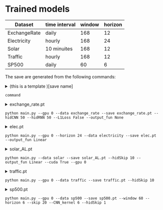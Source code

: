 # Trained models


| Dataset  | time interval| window | horizon |
| ------------- | ------------- | ------------- |------------- |
| ExchangeRate | daily| 168  | 12 |
| Electricity | hourly| 168  | 24 |
| Solar | 10 minuites | 168  | 12 |
| Traffic | hourly | 168  | 12 |
| SP500 | daily | 60  | 6 |

The save are generated from the following commands:

<details> 
<summary> 
(this is a template )[save name]

```command``` 
</summary>
<p>
  
```
console output
```
</details> 

<details> 
<summary> 
exchange_rate.pt
  
```python main.py --gpu 0 --data exchange_rate --save exchange_rate.pt --hidCNN 50 --hidRNN 50 --L1Loss False --output_fun None``` 
</summary>
<p>
  
```
tensor(0.4558)
* number of parameters: 19998
/usr/local/lib/python3.6/dist-packages/torch/nn/_reduction.py:44: UserWarning: size_average and reduce args will be deprecated, please use reduction='sum' instead.
  warnings.warn(warning.format(ret))
begin training
| end of epoch   1 | time:  0.51s | train_loss 0.1227 | valid rse 0.1829 | valid rae 0.1809 | valid corr  0.7909
| end of epoch   2 | time:  0.46s | train_loss 0.0363 | valid rse 0.0785 | valid rae 0.0658 | valid corr  0.9134
| end of epoch   3 | time:  0.44s | train_loss 0.0216 | valid rse 0.0706 | valid rae 0.0606 | valid corr  0.9488
| end of epoch   4 | time:  0.44s | train_loss 0.0185 | valid rse 0.0851 | valid rae 0.0690 | valid corr  0.9490
| end of epoch   5 | time:  0.45s | train_loss 0.0170 | valid rse 0.0810 | valid rae 0.0638 | valid corr  0.9511
test rse 0.0764 | test rae 0.0618 | test corr 0.9457
| end of epoch   6 | time:  0.47s | train_loss 0.0162 | valid rse 0.0676 | valid rae 0.0589 | valid corr  0.9520
| end of epoch   7 | time:  0.46s | train_loss 0.0143 | valid rse 0.0683 | valid rae 0.0544 | valid corr  0.9527
| end of epoch   8 | time:  0.45s | train_loss 0.0134 | valid rse 0.0630 | valid rae 0.0514 | valid corr  0.9533
| end of epoch   9 | time:  0.44s | train_loss 0.0131 | valid rse 0.0632 | valid rae 0.0508 | valid corr  0.9537
| end of epoch  10 | time:  0.46s | train_loss 0.0125 | valid rse 0.0623 | valid rae 0.0498 | valid corr  0.9541
test rse 0.0401 | test rae 0.0332 | test corr 0.9492
| end of epoch  11 | time:  0.44s | train_loss 0.0123 | valid rse 0.0616 | valid rae 0.0488 | valid corr  0.9546
| end of epoch  12 | time:  0.45s | train_loss 0.0123 | valid rse 0.0646 | valid rae 0.0511 | valid corr  0.9551
| end of epoch  13 | time:  0.45s | train_loss 0.0124 | valid rse 0.0648 | valid rae 0.0513 | valid corr  0.9556
| end of epoch  14 | time:  0.44s | train_loss 0.0119 | valid rse 0.0665 | valid rae 0.0525 | valid corr  0.9561
| end of epoch  15 | time:  0.46s | train_loss 0.0121 | valid rse 0.0620 | valid rae 0.0488 | valid corr  0.9565
test rse 0.0424 | test rae 0.0355 | test corr 0.9503
| end of epoch  16 | time:  0.44s | train_loss 0.0117 | valid rse 0.0593 | valid rae 0.0474 | valid corr  0.9565
| end of epoch  17 | time:  0.48s | train_loss 0.0117 | valid rse 0.0642 | valid rae 0.0571 | valid corr  0.9574
| end of epoch  18 | time:  0.45s | train_loss 0.0135 | valid rse 0.0606 | valid rae 0.0480 | valid corr  0.9574
| end of epoch  19 | time:  0.45s | train_loss 0.0124 | valid rse 0.0610 | valid rae 0.0481 | valid corr  0.9573
| end of epoch  20 | time:  0.50s | train_loss 0.0113 | valid rse 0.0593 | valid rae 0.0468 | valid corr  0.9578
test rse 0.0390 | test rae 0.0325 | test corr 0.9511
| end of epoch  21 | time:  0.46s | train_loss 0.0112 | valid rse 0.0595 | valid rae 0.0469 | valid corr  0.9587
| end of epoch  22 | time:  0.44s | train_loss 0.0117 | valid rse 0.0584 | valid rae 0.0470 | valid corr  0.9587
| end of epoch  23 | time:  0.51s | train_loss 0.0115 | valid rse 0.0595 | valid rae 0.0480 | valid corr  0.9591
| end of epoch  24 | time:  0.44s | train_loss 0.0115 | valid rse 0.0588 | valid rae 0.0470 | valid corr  0.9593
| end of epoch  25 | time:  0.44s | train_loss 0.0114 | valid rse 0.0575 | valid rae 0.0460 | valid corr  0.9598
test rse 0.0385 | test rae 0.0322 | test corr 0.9524
| end of epoch  26 | time:  0.45s | train_loss 0.0113 | valid rse 0.0611 | valid rae 0.0540 | valid corr  0.9598
| end of epoch  27 | time:  0.44s | train_loss 0.0115 | valid rse 0.0578 | valid rae 0.0471 | valid corr  0.9595
| end of epoch  28 | time:  0.47s | train_loss 0.0112 | valid rse 0.0607 | valid rae 0.0481 | valid corr  0.9603
| end of epoch  29 | time:  0.48s | train_loss 0.0112 | valid rse 0.0578 | valid rae 0.0456 | valid corr  0.9608
| end of epoch  30 | time:  0.46s | train_loss 0.0108 | valid rse 0.0566 | valid rae 0.0468 | valid corr  0.9601
test rse 0.0387 | test rae 0.0332 | test corr 0.9509
| end of epoch  31 | time:  0.45s | train_loss 0.0108 | valid rse 0.0571 | valid rae 0.0471 | valid corr  0.9604
| end of epoch  32 | time:  0.45s | train_loss 0.0108 | valid rse 0.0573 | valid rae 0.0452 | valid corr  0.9610
| end of epoch  33 | time:  0.44s | train_loss 0.0107 | valid rse 0.0587 | valid rae 0.0462 | valid corr  0.9613
| end of epoch  34 | time:  0.44s | train_loss 0.0112 | valid rse 0.0567 | valid rae 0.0455 | valid corr  0.9610
| end of epoch  35 | time:  0.44s | train_loss 0.0108 | valid rse 0.0581 | valid rae 0.0458 | valid corr  0.9612
test rse 0.0392 | test rae 0.0327 | test corr 0.9530
| end of epoch  36 | time:  0.44s | train_loss 0.0109 | valid rse 0.0577 | valid rae 0.0457 | valid corr  0.9614
| end of epoch  37 | time:  0.44s | train_loss 0.0108 | valid rse 0.0580 | valid rae 0.0467 | valid corr  0.9609
| end of epoch  38 | time:  0.44s | train_loss 0.0107 | valid rse 0.0568 | valid rae 0.0454 | valid corr  0.9620
| end of epoch  39 | time:  0.45s | train_loss 0.0106 | valid rse 0.0558 | valid rae 0.0455 | valid corr  0.9625
| end of epoch  40 | time:  0.44s | train_loss 0.0109 | valid rse 0.0545 | valid rae 0.0446 | valid corr  0.9626
test rse 0.0382 | test rae 0.0317 | test corr 0.9532
| end of epoch  41 | time:  0.47s | train_loss 0.0107 | valid rse 0.0584 | valid rae 0.0462 | valid corr  0.9626
| end of epoch  42 | time:  0.47s | train_loss 0.0109 | valid rse 0.0558 | valid rae 0.0440 | valid corr  0.9625
| end of epoch  43 | time:  0.44s | train_loss 0.0106 | valid rse 0.0591 | valid rae 0.0467 | valid corr  0.9626
| end of epoch  44 | time:  0.44s | train_loss 0.0106 | valid rse 0.0547 | valid rae 0.0453 | valid corr  0.9627
| end of epoch  45 | time:  0.45s | train_loss 0.0106 | valid rse 0.0561 | valid rae 0.0476 | valid corr  0.9630
test rse 0.0408 | test rae 0.0345 | test corr 0.9531
| end of epoch  46 | time:  0.49s | train_loss 0.0108 | valid rse 0.0636 | valid rae 0.0511 | valid corr  0.9629
| end of epoch  47 | time:  0.44s | train_loss 0.0113 | valid rse 0.0553 | valid rae 0.0443 | valid corr  0.9629
| end of epoch  48 | time:  0.45s | train_loss 0.0105 | valid rse 0.0582 | valid rae 0.0457 | valid corr  0.9631
| end of epoch  49 | time:  0.44s | train_loss 0.0105 | valid rse 0.0551 | valid rae 0.0438 | valid corr  0.9632
| end of epoch  50 | time:  0.45s | train_loss 0.0103 | valid rse 0.0544 | valid rae 0.0439 | valid corr  0.9634
test rse 0.0364 | test rae 0.0300 | test corr 0.9535
| end of epoch  51 | time:  0.44s | train_loss 0.0112 | valid rse 0.0548 | valid rae 0.0438 | valid corr  0.9634
| end of epoch  52 | time:  0.51s | train_loss 0.0107 | valid rse 0.0539 | valid rae 0.0435 | valid corr  0.9635
| end of epoch  53 | time:  0.45s | train_loss 0.0104 | valid rse 0.0559 | valid rae 0.0442 | valid corr  0.9636
| end of epoch  54 | time:  0.48s | train_loss 0.0103 | valid rse 0.0535 | valid rae 0.0436 | valid corr  0.9634
| end of epoch  55 | time:  0.46s | train_loss 0.0105 | valid rse 0.0544 | valid rae 0.0447 | valid corr  0.9635
test rse 0.0368 | test rae 0.0307 | test corr 0.9534
| end of epoch  56 | time:  0.48s | train_loss 0.0104 | valid rse 0.0555 | valid rae 0.0480 | valid corr  0.9635
| end of epoch  57 | time:  0.46s | train_loss 0.0104 | valid rse 0.0563 | valid rae 0.0445 | valid corr  0.9638
| end of epoch  58 | time:  0.47s | train_loss 0.0104 | valid rse 0.0556 | valid rae 0.0445 | valid corr  0.9636
| end of epoch  59 | time:  0.54s | train_loss 0.0105 | valid rse 0.0569 | valid rae 0.0448 | valid corr  0.9638
| end of epoch  60 | time:  0.51s | train_loss 0.0106 | valid rse 0.0536 | valid rae 0.0447 | valid corr  0.9638
test rse 0.0373 | test rae 0.0313 | test corr 0.9534
| end of epoch  61 | time:  0.44s | train_loss 0.0107 | valid rse 0.0564 | valid rae 0.0499 | valid corr  0.9640
| end of epoch  62 | time:  0.45s | train_loss 0.0108 | valid rse 0.0539 | valid rae 0.0438 | valid corr  0.9639
| end of epoch  63 | time:  0.44s | train_loss 0.0104 | valid rse 0.0560 | valid rae 0.0444 | valid corr  0.9639
| end of epoch  64 | time:  0.44s | train_loss 0.0103 | valid rse 0.0538 | valid rae 0.0454 | valid corr  0.9641
| end of epoch  65 | time:  0.45s | train_loss 0.0102 | valid rse 0.0565 | valid rae 0.0460 | valid corr  0.9635
test rse 0.0386 | test rae 0.0318 | test corr 0.9536
| end of epoch  66 | time:  0.49s | train_loss 0.0108 | valid rse 0.0533 | valid rae 0.0430 | valid corr  0.9642
| end of epoch  67 | time:  0.53s | train_loss 0.0102 | valid rse 0.0534 | valid rae 0.0428 | valid corr  0.9641
| end of epoch  68 | time:  0.54s | train_loss 0.0102 | valid rse 0.0534 | valid rae 0.0454 | valid corr  0.9643
| end of epoch  69 | time:  0.49s | train_loss 0.0102 | valid rse 0.0538 | valid rae 0.0435 | valid corr  0.9644
| end of epoch  70 | time:  0.44s | train_loss 0.0104 | valid rse 0.0561 | valid rae 0.0497 | valid corr  0.9639
test rse 0.0394 | test rae 0.0347 | test corr 0.9534
| end of epoch  71 | time:  0.44s | train_loss 0.0103 | valid rse 0.0546 | valid rae 0.0432 | valid corr  0.9645
| end of epoch  72 | time:  0.47s | train_loss 0.0104 | valid rse 0.0550 | valid rae 0.0478 | valid corr  0.9638
| end of epoch  73 | time:  0.46s | train_loss 0.0117 | valid rse 0.0527 | valid rae 0.0430 | valid corr  0.9638
| end of epoch  74 | time:  0.49s | train_loss 0.0104 | valid rse 0.0548 | valid rae 0.0438 | valid corr  0.9644
| end of epoch  75 | time:  0.56s | train_loss 0.0102 | valid rse 0.0611 | valid rae 0.0493 | valid corr  0.9646
test rse 0.0453 | test rae 0.0393 | test corr 0.9537
| end of epoch  76 | time:  0.54s | train_loss 0.0104 | valid rse 0.0549 | valid rae 0.0438 | valid corr  0.9644
| end of epoch  77 | time:  0.50s | train_loss 0.0102 | valid rse 0.0559 | valid rae 0.0444 | valid corr  0.9642
| end of epoch  78 | time:  0.46s | train_loss 0.0103 | valid rse 0.0580 | valid rae 0.0467 | valid corr  0.9647
| end of epoch  79 | time:  0.45s | train_loss 0.0104 | valid rse 0.0531 | valid rae 0.0426 | valid corr  0.9638
| end of epoch  80 | time:  0.46s | train_loss 0.0103 | valid rse 0.0529 | valid rae 0.0444 | valid corr  0.9645
test rse 0.0362 | test rae 0.0302 | test corr 0.9535
| end of epoch  81 | time:  0.45s | train_loss 0.0103 | valid rse 0.0564 | valid rae 0.0448 | valid corr  0.9645
| end of epoch  82 | time:  0.45s | train_loss 0.0103 | valid rse 0.0531 | valid rae 0.0433 | valid corr  0.9646
| end of epoch  83 | time:  0.46s | train_loss 0.0100 | valid rse 0.0527 | valid rae 0.0436 | valid corr  0.9646
| end of epoch  84 | time:  0.45s | train_loss 0.0100 | valid rse 0.0538 | valid rae 0.0429 | valid corr  0.9643
| end of epoch  85 | time:  0.46s | train_loss 0.0104 | valid rse 0.0536 | valid rae 0.0427 | valid corr  0.9646
test rse 0.0376 | test rae 0.0308 | test corr 0.9534
| end of epoch  86 | time:  0.46s | train_loss 0.0101 | valid rse 0.0526 | valid rae 0.0425 | valid corr  0.9647
| end of epoch  87 | time:  0.45s | train_loss 0.0104 | valid rse 0.0525 | valid rae 0.0425 | valid corr  0.9640
| end of epoch  88 | time:  0.46s | train_loss 0.0102 | valid rse 0.0544 | valid rae 0.0433 | valid corr  0.9647
| end of epoch  89 | time:  0.45s | train_loss 0.0099 | valid rse 0.0526 | valid rae 0.0429 | valid corr  0.9648
| end of epoch  90 | time:  0.45s | train_loss 0.0103 | valid rse 0.0527 | valid rae 0.0444 | valid corr  0.9650
test rse 0.0365 | test rae 0.0306 | test corr 0.9529
| end of epoch  91 | time:  0.46s | train_loss 0.0100 | valid rse 0.0543 | valid rae 0.0433 | valid corr  0.9648
| end of epoch  92 | time:  0.45s | train_loss 0.0104 | valid rse 0.0520 | valid rae 0.0423 | valid corr  0.9649
| end of epoch  93 | time:  0.48s | train_loss 0.0101 | valid rse 0.0538 | valid rae 0.0430 | valid corr  0.9649
| end of epoch  94 | time:  0.56s | train_loss 0.0102 | valid rse 0.0537 | valid rae 0.0433 | valid corr  0.9646
| end of epoch  95 | time:  0.55s | train_loss 0.0103 | valid rse 0.0527 | valid rae 0.0429 | valid corr  0.9648
test rse 0.0361 | test rae 0.0298 | test corr 0.9536
| end of epoch  96 | time:  0.45s | train_loss 0.0102 | valid rse 0.0546 | valid rae 0.0476 | valid corr  0.9648
| end of epoch  97 | time:  0.44s | train_loss 0.0113 | valid rse 0.0535 | valid rae 0.0456 | valid corr  0.9648
| end of epoch  98 | time:  0.45s | train_loss 0.0100 | valid rse 0.0547 | valid rae 0.0439 | valid corr  0.9650
| end of epoch  99 | time:  0.44s | train_loss 0.0100 | valid rse 0.0538 | valid rae 0.0467 | valid corr  0.9648
| end of epoch 100 | time:  0.45s | train_loss 0.0099 | valid rse 0.0531 | valid rae 0.0430 | valid corr  0.9649
test rse 0.0366 | test rae 0.0300 | test corr 0.9536
test rse 0.0357 | test rae 0.0296 | test corr 0.9538
```
</p>
</details>

<details> 
<summary> 
elec.pt

```python main.py --gpu 0 --horizon 24 --data electricity --save elec.pt --output_fun Linear``` 
</summary>
<p>
  
```
tcmalloc: large alloc 3363168256 bytes == 0x12dce000 @  0x7fdb7e07cb6b 0x7fdb7e09c379 0x7fdb3278992e 0x7fdb3278b946 0x7fdb6a67c9e5 0x7fdb6a901af3 0x7fdb6a8f2f97 0x7fdb6a8f2c7d 0x7fdb6a8f2f97 0x7fdb6a9fda1a 0x7fdb6a6750c5 0x7fdb6aa942f3 0x7fdb6a8f3319 0x7fdb6a8ee5ff 0x7fdb6a8f3319 0x7fdb6a9e8fb5 0x7fdb7a06074b 0x50a4a5 0x50beb4 0x5095c8 0x50a2fd 0x50beb4 0x5095c8 0x50a2fd 0x50beb4 0x507be4 0x508f37 0x594a01 0x549e8f 0x5515c1 0x5a9dac
tensor(16619.3613)
* number of parameters: 325871
/usr/local/lib/python3.6/dist-packages/torch/nn/_reduction.py:44: UserWarning: size_average and reduce args will be deprecated, please use reduction='sum' instead.
  warnings.warn(warning.format(ret))
begin training
main.py:45: RuntimeWarning: invalid value encountered in true_divide
  correlation = ((predict - mean_p) * (Ytest - mean_g)).mean(axis = 0)/(sigma_p * sigma_g);
| end of epoch   1 | time:  4.37s | train_loss 1101.4482 | valid rse 0.1222 | valid rae 0.1018 | valid corr  0.6720
| end of epoch   2 | time:  4.21s | train_loss 418.2790 | valid rse 0.1189 | valid rae 0.0849 | valid corr  0.8111
| end of epoch   3 | time:  4.28s | train_loss 314.5622 | valid rse 0.0902 | valid rae 0.0663 | valid corr  0.8371
| end of epoch   4 | time:  4.23s | train_loss 264.5292 | valid rse 0.0872 | valid rae 0.0624 | valid corr  0.8492
| end of epoch   5 | time:  4.18s | train_loss 240.0109 | valid rse 0.0781 | valid rae 0.0575 | valid corr  0.8597
test rse 0.1207 | test rae 0.0689 | test corr 0.8697
| end of epoch   6 | time:  4.23s | train_loss 229.4223 | valid rse 0.0734 | valid rae 0.0550 | valid corr  0.8648
| end of epoch   7 | time:  4.26s | train_loss 217.8766 | valid rse 0.0801 | valid rae 0.0557 | valid corr  0.8704
| end of epoch   8 | time:  4.22s | train_loss 211.8440 | valid rse 0.0721 | valid rae 0.0520 | valid corr  0.8758
| end of epoch   9 | time:  4.23s | train_loss 204.4028 | valid rse 0.0714 | valid rae 0.0531 | valid corr  0.8740
| end of epoch  10 | time:  4.28s | train_loss 200.3260 | valid rse 0.0712 | valid rae 0.0510 | valid corr  0.8866
test rse 0.1054 | test rae 0.0610 | test corr 0.8940
| end of epoch  11 | time:  4.19s | train_loss 201.4333 | valid rse 0.0709 | valid rae 0.0507 | valid corr  0.8796
| end of epoch  12 | time:  4.26s | train_loss 198.6667 | valid rse 0.0682 | valid rae 0.0507 | valid corr  0.8714
| end of epoch  13 | time:  4.27s | train_loss 194.5647 | valid rse 0.0685 | valid rae 0.0485 | valid corr  0.8870
| end of epoch  14 | time:  4.26s | train_loss 191.4807 | valid rse 0.0713 | valid rae 0.0502 | valid corr  0.8913
| end of epoch  15 | time:  4.31s | train_loss 189.5628 | valid rse 0.0680 | valid rae 0.0477 | valid corr  0.8899
test rse 0.1017 | test rae 0.0574 | test corr 0.8989
| end of epoch  16 | time:  4.29s | train_loss 187.0239 | valid rse 0.0664 | valid rae 0.0473 | valid corr  0.8899
| end of epoch  17 | time:  4.26s | train_loss 187.4547 | valid rse 0.0666 | valid rae 0.0471 | valid corr  0.8926
| end of epoch  18 | time:  4.25s | train_loss 184.4588 | valid rse 0.0655 | valid rae 0.0465 | valid corr  0.8923
| end of epoch  19 | time:  4.21s | train_loss 185.2956 | valid rse 0.0651 | valid rae 0.0463 | valid corr  0.8916
| end of epoch  20 | time:  4.23s | train_loss 182.9515 | valid rse 0.0668 | valid rae 0.0478 | valid corr  0.8939
test rse 0.1009 | test rae 0.0577 | test corr 0.9023
| end of epoch  21 | time:  4.16s | train_loss 182.1376 | valid rse 0.0650 | valid rae 0.0460 | valid corr  0.8934
| end of epoch  22 | time:  4.21s | train_loss 181.0200 | valid rse 0.0674 | valid rae 0.0464 | valid corr  0.8956
| end of epoch  23 | time:  4.18s | train_loss 181.4476 | valid rse 0.0647 | valid rae 0.0467 | valid corr  0.8946
| end of epoch  24 | time:  4.19s | train_loss 180.3809 | valid rse 0.0667 | valid rae 0.0461 | valid corr  0.8950
| end of epoch  25 | time:  4.21s | train_loss 182.1215 | valid rse 0.0671 | valid rae 0.0462 | valid corr  0.8938
test rse 0.1049 | test rae 0.0571 | test corr 0.9024
| end of epoch  26 | time:  4.15s | train_loss 182.2695 | valid rse 0.0659 | valid rae 0.0467 | valid corr  0.8914
| end of epoch  27 | time:  4.17s | train_loss 182.7902 | valid rse 0.0648 | valid rae 0.0450 | valid corr  0.8931
| end of epoch  28 | time:  4.25s | train_loss 180.8101 | valid rse 0.0647 | valid rae 0.0448 | valid corr  0.8945
| end of epoch  29 | time:  4.19s | train_loss 181.5435 | valid rse 0.0650 | valid rae 0.0452 | valid corr  0.8941
| end of epoch  30 | time:  4.13s | train_loss 179.6669 | valid rse 0.0648 | valid rae 0.0451 | valid corr  0.8927
test rse 0.1014 | test rae 0.0560 | test corr 0.8999
| end of epoch  31 | time:  4.23s | train_loss 179.8732 | valid rse 0.0658 | valid rae 0.0453 | valid corr  0.8950
| end of epoch  32 | time:  4.21s | train_loss 179.6422 | valid rse 0.0648 | valid rae 0.0448 | valid corr  0.8946
| end of epoch  33 | time:  4.13s | train_loss 178.6589 | valid rse 0.0648 | valid rae 0.0445 | valid corr  0.8952
| end of epoch  34 | time:  4.28s | train_loss 178.2668 | valid rse 0.0667 | valid rae 0.0457 | valid corr  0.8942
| end of epoch  35 | time:  4.13s | train_loss 180.1492 | valid rse 0.0648 | valid rae 0.0450 | valid corr  0.8948
test rse 0.0992 | test rae 0.0553 | test corr 0.9024
| end of epoch  36 | time:  4.22s | train_loss 179.7984 | valid rse 0.0643 | valid rae 0.0444 | valid corr  0.8940
| end of epoch  37 | time:  4.23s | train_loss 177.8986 | valid rse 0.0660 | valid rae 0.0459 | valid corr  0.8943
| end of epoch  38 | time:  4.22s | train_loss 177.7318 | valid rse 0.0652 | valid rae 0.0450 | valid corr  0.8947
| end of epoch  39 | time:  4.15s | train_loss 178.9835 | valid rse 0.0644 | valid rae 0.0453 | valid corr  0.8947
| end of epoch  40 | time:  4.12s | train_loss 178.5640 | valid rse 0.0650 | valid rae 0.0462 | valid corr  0.8914
test rse 0.0992 | test rae 0.0577 | test corr 0.8974
| end of epoch  41 | time:  4.26s | train_loss 177.4263 | valid rse 0.0658 | valid rae 0.0470 | valid corr  0.8914
| end of epoch  42 | time:  4.22s | train_loss 177.3309 | valid rse 0.0649 | valid rae 0.0462 | valid corr  0.8969
| end of epoch  43 | time:  4.16s | train_loss 177.5521 | valid rse 0.0650 | valid rae 0.0457 | valid corr  0.8956
| end of epoch  44 | time:  4.14s | train_loss 177.1846 | valid rse 0.0643 | valid rae 0.0444 | valid corr  0.8959
| end of epoch  45 | time:  4.23s | train_loss 177.4881 | valid rse 0.0644 | valid rae 0.0448 | valid corr  0.8961
test rse 0.1025 | test rae 0.0554 | test corr 0.9036
| end of epoch  46 | time:  4.18s | train_loss 177.1668 | valid rse 0.0651 | valid rae 0.0449 | valid corr  0.8959
| end of epoch  47 | time:  4.11s | train_loss 176.3696 | valid rse 0.0663 | valid rae 0.0457 | valid corr  0.8954
| end of epoch  48 | time:  4.22s | train_loss 176.7119 | valid rse 0.0672 | valid rae 0.0464 | valid corr  0.8954
| end of epoch  49 | time:  4.20s | train_loss 178.3391 | valid rse 0.0671 | valid rae 0.0489 | valid corr  0.8939
| end of epoch  50 | time:  4.22s | train_loss 176.9720 | valid rse 0.0654 | valid rae 0.0458 | valid corr  0.8960
test rse 0.0992 | test rae 0.0556 | test corr 0.9042
| end of epoch  51 | time:  4.20s | train_loss 176.4478 | valid rse 0.0649 | valid rae 0.0448 | valid corr  0.8965
| end of epoch  52 | time:  4.24s | train_loss 177.0063 | valid rse 0.0642 | valid rae 0.0452 | valid corr  0.8950
| end of epoch  53 | time:  4.21s | train_loss 176.9040 | valid rse 0.0634 | valid rae 0.0444 | valid corr  0.8966
| end of epoch  54 | time:  4.12s | train_loss 174.5991 | valid rse 0.0657 | valid rae 0.0452 | valid corr  0.8983
| end of epoch  55 | time:  4.22s | train_loss 175.7961 | valid rse 0.0647 | valid rae 0.0450 | valid corr  0.8966
test rse 0.0990 | test rae 0.0552 | test corr 0.9043
| end of epoch  56 | time:  4.18s | train_loss 174.9223 | valid rse 0.0631 | valid rae 0.0438 | valid corr  0.8973
| end of epoch  57 | time:  4.21s | train_loss 175.7264 | valid rse 0.0637 | valid rae 0.0445 | valid corr  0.8977
| end of epoch  58 | time:  4.15s | train_loss 175.2912 | valid rse 0.0643 | valid rae 0.0444 | valid corr  0.8981
| end of epoch  59 | time:  4.19s | train_loss 175.0858 | valid rse 0.0651 | valid rae 0.0446 | valid corr  0.8970
| end of epoch  60 | time:  4.11s | train_loss 174.4565 | valid rse 0.0653 | valid rae 0.0450 | valid corr  0.8958
test rse 0.1079 | test rae 0.0567 | test corr 0.9017
| end of epoch  61 | time:  4.24s | train_loss 177.5405 | valid rse 0.0655 | valid rae 0.0453 | valid corr  0.8952
| end of epoch  62 | time:  4.13s | train_loss 175.5859 | valid rse 0.0648 | valid rae 0.0451 | valid corr  0.8955
| end of epoch  63 | time:  4.18s | train_loss 176.1795 | valid rse 0.0646 | valid rae 0.0451 | valid corr  0.8966
| end of epoch  64 | time:  4.25s | train_loss 176.3229 | valid rse 0.0651 | valid rae 0.0454 | valid corr  0.8962
| end of epoch  65 | time:  4.24s | train_loss 180.1917 | valid rse 0.0655 | valid rae 0.0447 | valid corr  0.8963
test rse 0.1018 | test rae 0.0552 | test corr 0.9041
| end of epoch  66 | time:  4.17s | train_loss 179.3205 | valid rse 0.0656 | valid rae 0.0451 | valid corr  0.8942
| end of epoch  67 | time:  4.15s | train_loss 178.2019 | valid rse 0.0660 | valid rae 0.0450 | valid corr  0.8929
| end of epoch  68 | time:  4.24s | train_loss 180.0595 | valid rse 0.0664 | valid rae 0.0454 | valid corr  0.8938
| end of epoch  69 | time:  4.18s | train_loss 178.0562 | valid rse 0.0656 | valid rae 0.0450 | valid corr  0.8950
| end of epoch  70 | time:  4.16s | train_loss 178.1484 | valid rse 0.0666 | valid rae 0.0460 | valid corr  0.8934
test rse 0.1008 | test rae 0.0572 | test corr 0.8974
| end of epoch  71 | time:  4.25s | train_loss 181.2769 | valid rse 0.0643 | valid rae 0.0442 | valid corr  0.8962
| end of epoch  72 | time:  4.20s | train_loss 177.4542 | valid rse 0.0653 | valid rae 0.0448 | valid corr  0.8945
| end of epoch  73 | time:  4.21s | train_loss 176.9958 | valid rse 0.0649 | valid rae 0.0446 | valid corr  0.8938
| end of epoch  74 | time:  4.20s | train_loss 177.2610 | valid rse 0.0656 | valid rae 0.0453 | valid corr  0.8958
| end of epoch  75 | time:  4.18s | train_loss 177.3724 | valid rse 0.0661 | valid rae 0.0450 | valid corr  0.8907
test rse 0.1030 | test rae 0.0553 | test corr 0.9011
| end of epoch  76 | time:  4.22s | train_loss 177.3994 | valid rse 0.0650 | valid rae 0.0443 | valid corr  0.8972
| end of epoch  77 | time:  4.18s | train_loss 180.0074 | valid rse 0.0649 | valid rae 0.0446 | valid corr  0.8980
| end of epoch  78 | time:  4.17s | train_loss 177.0120 | valid rse 0.0648 | valid rae 0.0443 | valid corr  0.8978
| end of epoch  79 | time:  4.18s | train_loss 176.1667 | valid rse 0.0645 | valid rae 0.0441 | valid corr  0.8986
| end of epoch  80 | time:  4.21s | train_loss 175.1882 | valid rse 0.0651 | valid rae 0.0445 | valid corr  0.8961
test rse 0.1005 | test rae 0.0556 | test corr 0.8997
| end of epoch  81 | time:  4.23s | train_loss 175.7518 | valid rse 0.0639 | valid rae 0.0437 | valid corr  0.8986
| end of epoch  82 | time:  4.16s | train_loss 176.2375 | valid rse 0.0652 | valid rae 0.0445 | valid corr  0.8944
| end of epoch  83 | time:  4.20s | train_loss 177.4929 | valid rse 0.0657 | valid rae 0.0457 | valid corr  0.8968
| end of epoch  84 | time:  4.15s | train_loss 176.8157 | valid rse 0.0651 | valid rae 0.0446 | valid corr  0.8963
| end of epoch  85 | time:  4.16s | train_loss 176.1301 | valid rse 0.0673 | valid rae 0.0477 | valid corr  0.8897
test rse 0.1029 | test rae 0.0601 | test corr 0.8914
| end of epoch  86 | time:  4.22s | train_loss 178.1202 | valid rse 0.0643 | valid rae 0.0439 | valid corr  0.8968
| end of epoch  87 | time:  4.17s | train_loss 175.3880 | valid rse 0.0646 | valid rae 0.0440 | valid corr  0.8987
| end of epoch  88 | time:  4.20s | train_loss 177.0220 | valid rse 0.0647 | valid rae 0.0440 | valid corr  0.8985
| end of epoch  89 | time:  4.23s | train_loss 175.9814 | valid rse 0.0643 | valid rae 0.0439 | valid corr  0.8996
| end of epoch  90 | time:  4.18s | train_loss 174.3806 | valid rse 0.0644 | valid rae 0.0439 | valid corr  0.8998
test rse 0.1030 | test rae 0.0552 | test corr 0.9046
| end of epoch  91 | time:  4.20s | train_loss 174.2926 | valid rse 0.0650 | valid rae 0.0442 | valid corr  0.9005
| end of epoch  92 | time:  4.17s | train_loss 173.9383 | valid rse 0.0649 | valid rae 0.0445 | valid corr  0.8977
| end of epoch  93 | time:  4.10s | train_loss 175.3273 | valid rse 0.0640 | valid rae 0.0437 | valid corr  0.8993
| end of epoch  94 | time:  4.26s | train_loss 174.5309 | valid rse 0.0645 | valid rae 0.0441 | valid corr  0.8983
| end of epoch  95 | time:  4.13s | train_loss 173.6329 | valid rse 0.0643 | valid rae 0.0439 | valid corr  0.8993
test rse 0.1005 | test rae 0.0550 | test corr 0.9032
| end of epoch  96 | time:  4.24s | train_loss 174.0393 | valid rse 0.0637 | valid rae 0.0440 | valid corr  0.8996
| end of epoch  97 | time:  4.16s | train_loss 173.7447 | valid rse 0.0641 | valid rae 0.0444 | valid corr  0.8998
| end of epoch  98 | time:  4.21s | train_loss 176.5816 | valid rse 0.0644 | valid rae 0.0440 | valid corr  0.9004
| end of epoch  99 | time:  4.20s | train_loss 173.5798 | valid rse 0.0650 | valid rae 0.0445 | valid corr  0.9002
| end of epoch 100 | time:  4.19s | train_loss 172.4303 | valid rse 0.0641 | valid rae 0.0436 | valid corr  0.9012
test rse 0.1011 | test rae 0.0550 | test corr 0.9031
test rse 0.0995 | test rae 0.0542 | test corr 0.9049
```
</p>
</details>

<details> 
<summary> 
solar_AL.pt

```python main.py --data solar --save solar_AL.pt --hidSkip 10 --output_fun Linear --cuda True --gpu 0``` 
</summary>
<p>
  
```
tensor(8.9212)
* number of parameters: 193002
/usr/local/lib/python3.6/dist-packages/torch/nn/_reduction.py:44: UserWarning: size_average and reduce args will be deprecated, please use reduction='sum' instead.
  warnings.warn(warning.format(ret))
begin training
| end of epoch   1 | time: 35.60s | train_loss 2.9826 | valid rse 0.4546 | valid rae 0.3138 | valid corr  0.9191
| end of epoch   2 | time: 36.81s | train_loss 2.1557 | valid rse 0.4609 | valid rae 0.3017 | valid corr  0.9242
| end of epoch   3 | time: 36.54s | train_loss 2.0129 | valid rse 0.4305 | valid rae 0.2794 | valid corr  0.9280
| end of epoch   4 | time: 36.59s | train_loss 1.8842 | valid rse 0.4284 | valid rae 0.2734 | valid corr  0.9290
| end of epoch   5 | time: 36.64s | train_loss 1.8269 | valid rse 0.4338 | valid rae 0.2768 | valid corr  0.9287
test rse 0.4324 | test rae 0.2423 | test corr 0.9104
| end of epoch   6 | time: 36.60s | train_loss 1.7772 | valid rse 0.4360 | valid rae 0.2845 | valid corr  0.9268
| end of epoch   7 | time: 36.60s | train_loss 1.7571 | valid rse 0.4236 | valid rae 0.2603 | valid corr  0.9310
| end of epoch   8 | time: 36.56s | train_loss 1.7277 | valid rse 0.4218 | valid rae 0.2602 | valid corr  0.9316
| end of epoch   9 | time: 36.58s | train_loss 1.7042 | valid rse 0.4351 | valid rae 0.2645 | valid corr  0.9303
| end of epoch  10 | time: 36.57s | train_loss 1.6970 | valid rse 0.4471 | valid rae 0.2774 | valid corr  0.9306
test rse 0.4484 | test rae 0.2544 | test corr 0.9069
| end of epoch  11 | time: 36.68s | train_loss 1.6783 | valid rse 0.4229 | valid rae 0.2607 | valid corr  0.9312
| end of epoch  12 | time: 36.65s | train_loss 1.6587 | valid rse 0.4237 | valid rae 0.2583 | valid corr  0.9314
| end of epoch  13 | time: 36.58s | train_loss 1.6414 | valid rse 0.4257 | valid rae 0.2585 | valid corr  0.9307
| end of epoch  14 | time: 36.60s | train_loss 1.6273 | valid rse 0.4246 | valid rae 0.2643 | valid corr  0.9305
| end of epoch  15 | time: 36.56s | train_loss 1.6195 | valid rse 0.4276 | valid rae 0.2599 | valid corr  0.9307
test rse 0.4370 | test rae 0.2389 | test corr 0.9058
| end of epoch  16 | time: 36.55s | train_loss 1.6199 | valid rse 0.4247 | valid rae 0.2603 | valid corr  0.9309
| end of epoch  17 | time: 36.58s | train_loss 1.6067 | valid rse 0.4272 | valid rae 0.2585 | valid corr  0.9308
| end of epoch  18 | time: 36.53s | train_loss 1.5991 | valid rse 0.4282 | valid rae 0.2600 | valid corr  0.9301
| end of epoch  19 | time: 36.62s | train_loss 1.5965 | valid rse 0.4250 | valid rae 0.2596 | valid corr  0.9301
| end of epoch  20 | time: 36.58s | train_loss 1.5913 | valid rse 0.4431 | valid rae 0.2682 | valid corr  0.9293
test rse 0.4447 | test rae 0.2457 | test corr 0.9026
| end of epoch  21 | time: 36.56s | train_loss 1.5914 | valid rse 0.4248 | valid rae 0.2583 | valid corr  0.9302
| end of epoch  22 | time: 36.56s | train_loss 1.5868 | valid rse 0.4229 | valid rae 0.2619 | valid corr  0.9298
| end of epoch  23 | time: 36.54s | train_loss 1.5776 | valid rse 0.4263 | valid rae 0.2635 | valid corr  0.9288
| end of epoch  24 | time: 36.63s | train_loss 1.5648 | valid rse 0.4276 | valid rae 0.2683 | valid corr  0.9287
| end of epoch  25 | time: 36.53s | train_loss 1.5616 | valid rse 0.4307 | valid rae 0.2593 | valid corr  0.9293
test rse 0.4414 | test rae 0.2460 | test corr 0.9025
| end of epoch  26 | time: 36.62s | train_loss 1.5551 | valid rse 0.4279 | valid rae 0.2685 | valid corr  0.9289
| end of epoch  27 | time: 36.58s | train_loss 1.5504 | valid rse 0.4300 | valid rae 0.2671 | valid corr  0.9279
| end of epoch  28 | time: 36.59s | train_loss 1.5498 | valid rse 0.4290 | valid rae 0.2624 | valid corr  0.9288
| end of epoch  29 | time: 36.57s | train_loss 1.5477 | valid rse 0.4300 | valid rae 0.2681 | valid corr  0.9283
| end of epoch  30 | time: 36.56s | train_loss 1.5449 | valid rse 0.4322 | valid rae 0.2640 | valid corr  0.9274
test rse 0.4455 | test rae 0.2527 | test corr 0.9008
| end of epoch  31 | time: 36.64s | train_loss 1.5350 | valid rse 0.4329 | valid rae 0.2615 | valid corr  0.9273
| end of epoch  32 | time: 36.53s | train_loss 1.5464 | valid rse 0.4483 | valid rae 0.2751 | valid corr  0.9254
| end of epoch  33 | time: 36.55s | train_loss 1.5379 | valid rse 0.4437 | valid rae 0.2696 | valid corr  0.9257
| end of epoch  34 | time: 36.59s | train_loss 1.5274 | valid rse 0.4327 | valid rae 0.2671 | valid corr  0.9266
| end of epoch  35 | time: 36.59s | train_loss 1.5189 | valid rse 0.4463 | valid rae 0.2748 | valid corr  0.9254
test rse 0.4579 | test rae 0.2595 | test corr 0.8966
| end of epoch  36 | time: 36.65s | train_loss 1.5215 | valid rse 0.4369 | valid rae 0.2676 | valid corr  0.9257
| end of epoch  37 | time: 36.55s | train_loss 1.5346 | valid rse 0.4390 | valid rae 0.2653 | valid corr  0.9261
| end of epoch  38 | time: 36.61s | train_loss 1.5201 | valid rse 0.4321 | valid rae 0.2654 | valid corr  0.9266
| end of epoch  39 | time: 36.60s | train_loss 1.5239 | valid rse 0.4372 | valid rae 0.2649 | valid corr  0.9269
| end of epoch  40 | time: 36.57s | train_loss 1.5050 | valid rse 0.4406 | valid rae 0.2688 | valid corr  0.9266
test rse 0.4530 | test rae 0.2546 | test corr 0.8974
| end of epoch  41 | time: 36.60s | train_loss 1.5071 | valid rse 0.4375 | valid rae 0.2663 | valid corr  0.9267
| end of epoch  42 | time: 36.60s | train_loss 1.5000 | valid rse 0.4436 | valid rae 0.2680 | valid corr  0.9269
| end of epoch  43 | time: 36.58s | train_loss 1.4963 | valid rse 0.4395 | valid rae 0.2645 | valid corr  0.9262
| end of epoch  44 | time: 36.66s | train_loss 1.4932 | valid rse 0.4462 | valid rae 0.2732 | valid corr  0.9239
| end of epoch  45 | time: 36.54s | train_loss 1.4964 | valid rse 0.4359 | valid rae 0.2690 | valid corr  0.9249
test rse 0.4607 | test rae 0.2690 | test corr 0.8927
| end of epoch  46 | time: 36.58s | train_loss 1.4941 | valid rse 0.4435 | valid rae 0.2674 | valid corr  0.9262
| end of epoch  47 | time: 36.59s | train_loss 1.4936 | valid rse 0.4469 | valid rae 0.2692 | valid corr  0.9249
| end of epoch  48 | time: 36.58s | train_loss 1.4807 | valid rse 0.4444 | valid rae 0.2700 | valid corr  0.9250
| end of epoch  49 | time: 36.64s | train_loss 1.4786 | valid rse 0.4487 | valid rae 0.2757 | valid corr  0.9239
| end of epoch  50 | time: 36.55s | train_loss 1.4790 | valid rse 0.4474 | valid rae 0.2721 | valid corr  0.9241
test rse 0.4589 | test rae 0.2587 | test corr 0.8938
| end of epoch  51 | time: 36.59s | train_loss 1.4861 | valid rse 0.4487 | valid rae 0.2707 | valid corr  0.9241
| end of epoch  52 | time: 36.55s | train_loss 1.4789 | valid rse 0.4453 | valid rae 0.2739 | valid corr  0.9223
| end of epoch  53 | time: 36.55s | train_loss 1.4763 | valid rse 0.4539 | valid rae 0.2741 | valid corr  0.9249
| end of epoch  54 | time: 36.61s | train_loss 1.4666 | valid rse 0.4493 | valid rae 0.2732 | valid corr  0.9234
| end of epoch  55 | time: 36.58s | train_loss 1.4742 | valid rse 0.4599 | valid rae 0.2801 | valid corr  0.9234
test rse 0.4623 | test rae 0.2582 | test corr 0.8922
| end of epoch  56 | time: 36.61s | train_loss 1.4616 | valid rse 0.4477 | valid rae 0.2691 | valid corr  0.9248
| end of epoch  57 | time: 36.59s | train_loss 1.4606 | valid rse 0.4603 | valid rae 0.2778 | valid corr  0.9247
| end of epoch  58 | time: 36.57s | train_loss 1.4559 | valid rse 0.4487 | valid rae 0.2737 | valid corr  0.9241
| end of epoch  59 | time: 36.57s | train_loss 1.4575 | valid rse 0.4523 | valid rae 0.2744 | valid corr  0.9221
| end of epoch  60 | time: 36.52s | train_loss 1.4550 | valid rse 0.4451 | valid rae 0.2679 | valid corr  0.9245
test rse 0.4610 | test rae 0.2586 | test corr 0.8917
| end of epoch  61 | time: 36.56s | train_loss 1.4482 | valid rse 0.4552 | valid rae 0.2757 | valid corr  0.9233
| end of epoch  62 | time: 36.53s | train_loss 1.4489 | valid rse 0.4494 | valid rae 0.2721 | valid corr  0.9236
| end of epoch  63 | time: 36.54s | train_loss 1.4475 | valid rse 0.4414 | valid rae 0.2679 | valid corr  0.9249
| end of epoch  64 | time: 36.57s | train_loss 1.4458 | valid rse 0.4493 | valid rae 0.2728 | valid corr  0.9242
| end of epoch  65 | time: 36.56s | train_loss 1.4591 | valid rse 0.4556 | valid rae 0.2773 | valid corr  0.9219
test rse 0.4719 | test rae 0.2674 | test corr 0.8866
| end of epoch  66 | time: 36.59s | train_loss 1.4471 | valid rse 0.4453 | valid rae 0.2693 | valid corr  0.9241
| end of epoch  67 | time: 36.51s | train_loss 1.4398 | valid rse 0.4578 | valid rae 0.2761 | valid corr  0.9232
| end of epoch  68 | time: 36.51s | train_loss 1.4555 | valid rse 0.4557 | valid rae 0.2760 | valid corr  0.9228
| end of epoch  69 | time: 36.47s | train_loss 1.4399 | valid rse 0.4545 | valid rae 0.2772 | valid corr  0.9212
| end of epoch  70 | time: 36.57s | train_loss 1.4443 | valid rse 0.4526 | valid rae 0.2731 | valid corr  0.9239
test rse 0.4713 | test rae 0.2652 | test corr 0.8879
| end of epoch  71 | time: 36.61s | train_loss 1.4381 | valid rse 0.4507 | valid rae 0.2749 | valid corr  0.9230
| end of epoch  72 | time: 36.54s | train_loss 1.4290 | valid rse 0.4514 | valid rae 0.2750 | valid corr  0.9230
| end of epoch  73 | time: 36.50s | train_loss 1.4463 | valid rse 0.4619 | valid rae 0.2799 | valid corr  0.9206
| end of epoch  74 | time: 36.53s | train_loss 1.4429 | valid rse 0.4566 | valid rae 0.2779 | valid corr  0.9230
| end of epoch  75 | time: 36.56s | train_loss 1.4234 | valid rse 0.4465 | valid rae 0.2714 | valid corr  0.9236
test rse 0.4730 | test rae 0.2712 | test corr 0.8858
| end of epoch  76 | time: 36.69s | train_loss 1.4417 | valid rse 0.4532 | valid rae 0.2821 | valid corr  0.9216
| end of epoch  77 | time: 36.57s | train_loss 1.4282 | valid rse 0.4571 | valid rae 0.2778 | valid corr  0.9241
| end of epoch  78 | time: 36.58s | train_loss 1.4167 | valid rse 0.4456 | valid rae 0.2699 | valid corr  0.9235
| end of epoch  79 | time: 36.51s | train_loss 1.4308 | valid rse 0.4538 | valid rae 0.2781 | valid corr  0.9228
| end of epoch  80 | time: 36.46s | train_loss 1.4194 | valid rse 0.4603 | valid rae 0.2818 | valid corr  0.9200
test rse 0.4809 | test rae 0.2752 | test corr 0.8831
| end of epoch  81 | time: 36.56s | train_loss 1.4278 | valid rse 0.4583 | valid rae 0.2763 | valid corr  0.9219
| end of epoch  82 | time: 36.54s | train_loss 1.4395 | valid rse 0.4478 | valid rae 0.2756 | valid corr  0.9228
| end of epoch  83 | time: 36.52s | train_loss 1.4189 | valid rse 0.4460 | valid rae 0.2728 | valid corr  0.9238
| end of epoch  84 | time: 36.78s | train_loss 1.4240 | valid rse 0.4561 | valid rae 0.2762 | valid corr  0.9222
| end of epoch  85 | time: 36.76s | train_loss 1.4040 | valid rse 0.4740 | valid rae 0.2883 | valid corr  0.9221
test rse 0.4838 | test rae 0.2787 | test corr 0.8863
| end of epoch  86 | time: 36.66s | train_loss 1.4161 | valid rse 0.4498 | valid rae 0.2717 | valid corr  0.9241
| end of epoch  87 | time: 36.56s | train_loss 1.4064 | valid rse 0.4560 | valid rae 0.2768 | valid corr  0.9244
| end of epoch  88 | time: 36.54s | train_loss 1.4146 | valid rse 0.4547 | valid rae 0.2790 | valid corr  0.9231
| end of epoch  89 | time: 36.70s | train_loss 1.4183 | valid rse 0.4444 | valid rae 0.2717 | valid corr  0.9248
| end of epoch  90 | time: 36.71s | train_loss 1.4189 | valid rse 0.4509 | valid rae 0.2763 | valid corr  0.9243
test rse 0.4708 | test rae 0.2787 | test corr 0.8879
| end of epoch  91 | time: 36.64s | train_loss 1.4007 | valid rse 0.4406 | valid rae 0.2724 | valid corr  0.9248
| end of epoch  92 | time: 36.59s | train_loss 1.4022 | valid rse 0.4459 | valid rae 0.2787 | valid corr  0.9242
| end of epoch  93 | time: 36.60s | train_loss 1.3918 | valid rse 0.4421 | valid rae 0.2721 | valid corr  0.9277
| end of epoch  94 | time: 36.61s | train_loss 1.3945 | valid rse 0.4386 | valid rae 0.2778 | valid corr  0.9306
| end of epoch  95 | time: 36.55s | train_loss 1.3906 | valid rse 0.4286 | valid rae 0.2748 | valid corr  0.9322
test rse 0.4343 | test rae 0.2855 | test corr 0.9035
| end of epoch  96 | time: 36.55s | train_loss 1.3854 | valid rse 0.4252 | valid rae 0.2653 | valid corr  0.9319
| end of epoch  97 | time: 36.50s | train_loss 1.3736 | valid rse 0.4209 | valid rae 0.2677 | valid corr  0.9336
| end of epoch  98 | time: 36.52s | train_loss 1.3703 | valid rse 0.4155 | valid rae 0.2657 | valid corr  0.9373
| end of epoch  99 | time: 36.57s | train_loss 1.3527 | valid rse 0.4162 | valid rae 0.2644 | valid corr  0.9381
| end of epoch 100 | time: 36.55s | train_loss 1.3301 | valid rse 0.4165 | valid rae 0.2667 | valid corr  0.9386
test rse 0.4316 | test rae 0.2853 | test corr 0.9068
test rse 0.4239 | test rae 0.2844 | test corr 0.9094
```
</p>
</details>

<details> 
<summary> 
traffic.pt

```python main.py --gpu 0 --data traffic --save traffic.pt --hidSkip 10``` 
</summary>
<p>
  
```
tensor(0.0571)
* number of parameters: 875227
/usr/local/lib/python3.6/dist-packages/torch/nn/_reduction.py:43: UserWarning: size_average and reduce args will be deprecated, please use reduction='sum' instead.
  warnings.warn(warning.format(ret))
begin training
/usr/local/lib/python3.6/dist-packages/torch/nn/functional.py:1350: UserWarning: nn.functional.sigmoid is deprecated. Use torch.sigmoid instead.
  warnings.warn("nn.functional.sigmoid is deprecated. Use torch.sigmoid instead.")
| end of epoch   1 | time:  9.51s | train_loss 0.0336 | valid rse 0.6509 | valid rae 0.4940 | valid corr  0.7787
| end of epoch   2 | time:  9.42s | train_loss 0.0166 | valid rse 0.5499 | valid rae 0.3920 | valid corr  0.8216
| end of epoch   3 | time:  9.49s | train_loss 0.0146 | valid rse 0.5204 | valid rae 0.3676 | valid corr  0.8423
| end of epoch   4 | time:  9.51s | train_loss 0.0136 | valid rse 0.5305 | valid rae 0.3814 | valid corr  0.8464
| end of epoch   5 | time:  9.49s | train_loss 0.0127 | valid rse 0.4908 | valid rae 0.3377 | valid corr  0.8581
test rse 0.5377 | test rae 0.3852 | test corr 0.8417
| end of epoch   6 | time:  9.58s | train_loss 0.0122 | valid rse 0.4832 | valid rae 0.3328 | valid corr  0.8601
| end of epoch   7 | time:  9.72s | train_loss 0.0116 | valid rse 0.4805 | valid rae 0.3300 | valid corr  0.8635
| end of epoch   8 | time:  9.44s | train_loss 0.0116 | valid rse 0.4824 | valid rae 0.3264 | valid corr  0.8633
| end of epoch   9 | time:  9.53s | train_loss 0.0112 | valid rse 0.5104 | valid rae 0.3577 | valid corr  0.8606
| end of epoch  10 | time:  9.55s | train_loss 0.0111 | valid rse 0.4770 | valid rae 0.3118 | valid corr  0.8676
test rse 0.5219 | test rae 0.3608 | test corr 0.8516
| end of epoch  11 | time:  9.70s | train_loss 0.0108 | valid rse 0.4727 | valid rae 0.3119 | valid corr  0.8680
| end of epoch  12 | time:  9.63s | train_loss 0.0107 | valid rse 0.4782 | valid rae 0.3201 | valid corr  0.8689
| end of epoch  13 | time:  9.62s | train_loss 0.0106 | valid rse 0.4731 | valid rae 0.3125 | valid corr  0.8679
| end of epoch  14 | time:  9.61s | train_loss 0.0105 | valid rse 0.4681 | valid rae 0.3073 | valid corr  0.8704
| end of epoch  15 | time:  9.50s | train_loss 0.0104 | valid rse 0.4710 | valid rae 0.3119 | valid corr  0.8716
test rse 0.5239 | test rae 0.3644 | test corr 0.8506
| end of epoch  16 | time:  9.57s | train_loss 0.0103 | valid rse 0.4749 | valid rae 0.3155 | valid corr  0.8704
| end of epoch  17 | time:  9.58s | train_loss 0.0103 | valid rse 0.4745 | valid rae 0.3181 | valid corr  0.8733
| end of epoch  18 | time:  9.54s | train_loss 0.0102 | valid rse 0.4913 | valid rae 0.3350 | valid corr  0.8695
| end of epoch  19 | time:  9.46s | train_loss 0.0101 | valid rse 0.4903 | valid rae 0.3314 | valid corr  0.8692
| end of epoch  20 | time:  9.60s | train_loss 0.0101 | valid rse 0.4691 | valid rae 0.3117 | valid corr  0.8734
test rse 0.5185 | test rae 0.3597 | test corr 0.8561
| end of epoch  21 | time:  9.48s | train_loss 0.0101 | valid rse 0.4609 | valid rae 0.2998 | valid corr  0.8737
| end of epoch  22 | time:  9.56s | train_loss 0.0099 | valid rse 0.4664 | valid rae 0.3024 | valid corr  0.8747
| end of epoch  23 | time:  9.49s | train_loss 0.0098 | valid rse 0.4654 | valid rae 0.3038 | valid corr  0.8736
| end of epoch  24 | time:  9.71s | train_loss 0.0098 | valid rse 0.4676 | valid rae 0.3044 | valid corr  0.8735
| end of epoch  25 | time:  9.59s | train_loss 0.0097 | valid rse 0.4602 | valid rae 0.2969 | valid corr  0.8763
test rse 0.5114 | test rae 0.3516 | test corr 0.8582
| end of epoch  26 | time:  9.52s | train_loss 0.0097 | valid rse 0.4623 | valid rae 0.2998 | valid corr  0.8747
| end of epoch  27 | time:  9.56s | train_loss 0.0097 | valid rse 0.4607 | valid rae 0.2969 | valid corr  0.8760
| end of epoch  28 | time:  9.73s | train_loss 0.0096 | valid rse 0.4674 | valid rae 0.3059 | valid corr  0.8744
| end of epoch  29 | time:  9.63s | train_loss 0.0096 | valid rse 0.4634 | valid rae 0.3033 | valid corr  0.8734
| end of epoch  30 | time:  9.63s | train_loss 0.0095 | valid rse 0.4658 | valid rae 0.3033 | valid corr  0.8740
test rse 0.5070 | test rae 0.3461 | test corr 0.8627
| end of epoch  31 | time:  9.51s | train_loss 0.0095 | valid rse 0.4607 | valid rae 0.3030 | valid corr  0.8754
| end of epoch  32 | time:  9.54s | train_loss 0.0095 | valid rse 0.4597 | valid rae 0.2975 | valid corr  0.8755
| end of epoch  33 | time:  9.48s | train_loss 0.0094 | valid rse 0.4621 | valid rae 0.2995 | valid corr  0.8768
| end of epoch  34 | time:  9.50s | train_loss 0.0094 | valid rse 0.4706 | valid rae 0.3076 | valid corr  0.8728
| end of epoch  35 | time:  9.51s | train_loss 0.0093 | valid rse 0.4610 | valid rae 0.2962 | valid corr  0.8768
test rse 0.5114 | test rae 0.3492 | test corr 0.8597
| end of epoch  36 | time:  9.78s | train_loss 0.0093 | valid rse 0.4639 | valid rae 0.3022 | valid corr  0.8758
| end of epoch  37 | time:  9.57s | train_loss 0.0093 | valid rse 0.4581 | valid rae 0.2939 | valid corr  0.8776
| end of epoch  38 | time:  9.69s | train_loss 0.0093 | valid rse 0.4649 | valid rae 0.3065 | valid corr  0.8765
| end of epoch  39 | time:  9.52s | train_loss 0.0092 | valid rse 0.4659 | valid rae 0.3067 | valid corr  0.8744
| end of epoch  40 | time:  9.60s | train_loss 0.0092 | valid rse 0.4577 | valid rae 0.2926 | valid corr  0.8763
test rse 0.5176 | test rae 0.3557 | test corr 0.8549
| end of epoch  41 | time:  9.44s | train_loss 0.0092 | valid rse 0.4647 | valid rae 0.3013 | valid corr  0.8746
| end of epoch  42 | time:  9.57s | train_loss 0.0091 | valid rse 0.4600 | valid rae 0.2969 | valid corr  0.8740
| end of epoch  43 | time:  9.42s | train_loss 0.0091 | valid rse 0.4575 | valid rae 0.2933 | valid corr  0.8760
| end of epoch  44 | time:  9.55s | train_loss 0.0091 | valid rse 0.4653 | valid rae 0.3016 | valid corr  0.8757
| end of epoch  45 | time:  9.60s | train_loss 0.0091 | valid rse 0.4604 | valid rae 0.2972 | valid corr  0.8767
test rse 0.5188 | test rae 0.3577 | test corr 0.8559
| end of epoch  46 | time:  9.56s | train_loss 0.0091 | valid rse 0.4615 | valid rae 0.2948 | valid corr  0.8756
| end of epoch  47 | time:  9.50s | train_loss 0.0090 | valid rse 0.4558 | valid rae 0.2929 | valid corr  0.8763
| end of epoch  48 | time:  9.52s | train_loss 0.0090 | valid rse 0.4691 | valid rae 0.3029 | valid corr  0.8741
| end of epoch  49 | time:  9.62s | train_loss 0.0090 | valid rse 0.4590 | valid rae 0.2967 | valid corr  0.8773
| end of epoch  50 | time:  9.60s | train_loss 0.0090 | valid rse 0.4621 | valid rae 0.3006 | valid corr  0.8761
test rse 0.5140 | test rae 0.3513 | test corr 0.8591
| end of epoch  51 | time:  9.50s | train_loss 0.0090 | valid rse 0.4550 | valid rae 0.2908 | valid corr  0.8766
| end of epoch  52 | time:  9.52s | train_loss 0.0090 | valid rse 0.4582 | valid rae 0.2944 | valid corr  0.8769
| end of epoch  53 | time:  9.57s | train_loss 0.0089 | valid rse 0.4578 | valid rae 0.2904 | valid corr  0.8757
| end of epoch  54 | time:  9.70s | train_loss 0.0089 | valid rse 0.4626 | valid rae 0.2971 | valid corr  0.8744
| end of epoch  55 | time:  9.56s | train_loss 0.0088 | valid rse 0.4591 | valid rae 0.2918 | valid corr  0.8764
test rse 0.5083 | test rae 0.3452 | test corr 0.8619
| end of epoch  56 | time:  9.62s | train_loss 0.0088 | valid rse 0.4588 | valid rae 0.2954 | valid corr  0.8773
| end of epoch  57 | time:  9.51s | train_loss 0.0088 | valid rse 0.4558 | valid rae 0.2883 | valid corr  0.8774
| end of epoch  58 | time:  9.55s | train_loss 0.0088 | valid rse 0.4551 | valid rae 0.2937 | valid corr  0.8775
| end of epoch  59 | time:  9.64s | train_loss 0.0088 | valid rse 0.4656 | valid rae 0.3010 | valid corr  0.8746
| end of epoch  60 | time:  9.55s | train_loss 0.0088 | valid rse 0.4599 | valid rae 0.2948 | valid corr  0.8753
test rse 0.5093 | test rae 0.3456 | test corr 0.8606
| end of epoch  61 | time:  9.72s | train_loss 0.0088 | valid rse 0.4553 | valid rae 0.2864 | valid corr  0.8761
| end of epoch  62 | time:  9.53s | train_loss 0.0087 | valid rse 0.4604 | valid rae 0.2940 | valid corr  0.8761
| end of epoch  63 | time:  9.50s | train_loss 0.0087 | valid rse 0.4521 | valid rae 0.2851 | valid corr  0.8777
| end of epoch  64 | time:  9.46s | train_loss 0.0087 | valid rse 0.4601 | valid rae 0.2952 | valid corr  0.8753
| end of epoch  65 | time:  9.53s | train_loss 0.0087 | valid rse 0.4526 | valid rae 0.2866 | valid corr  0.8779
test rse 0.5157 | test rae 0.3526 | test corr 0.8558
| end of epoch  66 | time:  9.55s | train_loss 0.0087 | valid rse 0.4580 | valid rae 0.2925 | valid corr  0.8753
| end of epoch  67 | time:  9.61s | train_loss 0.0086 | valid rse 0.4562 | valid rae 0.2885 | valid corr  0.8759
| end of epoch  68 | time:  9.82s | train_loss 0.0086 | valid rse 0.4542 | valid rae 0.2872 | valid corr  0.8772
| end of epoch  69 | time:  9.54s | train_loss 0.0086 | valid rse 0.4514 | valid rae 0.2847 | valid corr  0.8784
| end of epoch  70 | time:  9.52s | train_loss 0.0086 | valid rse 0.4612 | valid rae 0.2938 | valid corr  0.8755
test rse 0.5090 | test rae 0.3442 | test corr 0.8610
| end of epoch  71 | time:  9.71s | train_loss 0.0086 | valid rse 0.4561 | valid rae 0.2882 | valid corr  0.8762
| end of epoch  72 | time:  9.50s | train_loss 0.0086 | valid rse 0.4580 | valid rae 0.2914 | valid corr  0.8752
| end of epoch  73 | time:  9.54s | train_loss 0.0086 | valid rse 0.4529 | valid rae 0.2841 | valid corr  0.8770
| end of epoch  74 | time:  9.51s | train_loss 0.0085 | valid rse 0.4580 | valid rae 0.2913 | valid corr  0.8765
| end of epoch  75 | time:  9.49s | train_loss 0.0085 | valid rse 0.4551 | valid rae 0.2893 | valid corr  0.8763
test rse 0.5087 | test rae 0.3442 | test corr 0.8604
| end of epoch  76 | time:  9.60s | train_loss 0.0085 | valid rse 0.4556 | valid rae 0.2915 | valid corr  0.8767
| end of epoch  77 | time:  9.56s | train_loss 0.0085 | valid rse 0.4567 | valid rae 0.2904 | valid corr  0.8766
| end of epoch  78 | time:  9.68s | train_loss 0.0085 | valid rse 0.4556 | valid rae 0.2883 | valid corr  0.8761
| end of epoch  79 | time:  9.62s | train_loss 0.0085 | valid rse 0.4582 | valid rae 0.2957 | valid corr  0.8764
| end of epoch  80 | time:  9.63s | train_loss 0.0085 | valid rse 0.4537 | valid rae 0.2870 | valid corr  0.8782
test rse 0.5083 | test rae 0.3423 | test corr 0.8613
| end of epoch  81 | time:  9.46s | train_loss 0.0084 | valid rse 0.4575 | valid rae 0.2890 | valid corr  0.8752
| end of epoch  82 | time:  9.50s | train_loss 0.0085 | valid rse 0.4535 | valid rae 0.2842 | valid corr  0.8769
| end of epoch  83 | time:  9.59s | train_loss 0.0084 | valid rse 0.4583 | valid rae 0.2890 | valid corr  0.8754
| end of epoch  84 | time:  9.57s | train_loss 0.0084 | valid rse 0.4554 | valid rae 0.2860 | valid corr  0.8762
| end of epoch  85 | time:  9.63s | train_loss 0.0084 | valid rse 0.4557 | valid rae 0.2873 | valid corr  0.8769
test rse 0.5122 | test rae 0.3466 | test corr 0.8590
| end of epoch  86 | time:  9.43s | train_loss 0.0084 | valid rse 0.4544 | valid rae 0.2873 | valid corr  0.8769
| end of epoch  87 | time:  9.60s | train_loss 0.0084 | valid rse 0.4574 | valid rae 0.2891 | valid corr  0.8759
| end of epoch  88 | time:  9.57s | train_loss 0.0084 | valid rse 0.4596 | valid rae 0.2911 | valid corr  0.8741
| end of epoch  89 | time:  9.62s | train_loss 0.0084 | valid rse 0.4500 | valid rae 0.2800 | valid corr  0.8784
| end of epoch  90 | time:  9.60s | train_loss 0.0084 | valid rse 0.4570 | valid rae 0.2882 | valid corr  0.8756
test rse 0.5026 | test rae 0.3346 | test corr 0.8643
| end of epoch  91 | time:  9.76s | train_loss 0.0084 | valid rse 0.4551 | valid rae 0.2868 | valid corr  0.8758
| end of epoch  92 | time:  9.62s | train_loss 0.0084 | valid rse 0.4568 | valid rae 0.2890 | valid corr  0.8765
| end of epoch  93 | time:  9.49s | train_loss 0.0083 | valid rse 0.4546 | valid rae 0.2878 | valid corr  0.8769
| end of epoch  94 | time:  9.52s | train_loss 0.0084 | valid rse 0.4542 | valid rae 0.2857 | valid corr  0.8761
| end of epoch  95 | time:  9.55s | train_loss 0.0083 | valid rse 0.4563 | valid rae 0.2875 | valid corr  0.8758
test rse 0.5006 | test rae 0.3330 | test corr 0.8646
| end of epoch  96 | time:  9.64s | train_loss 0.0083 | valid rse 0.4582 | valid rae 0.2924 | valid corr  0.8754
| end of epoch  97 | time:  9.52s | train_loss 0.0083 | valid rse 0.4589 | valid rae 0.2899 | valid corr  0.8757
| end of epoch  98 | time:  9.66s | train_loss 0.0083 | valid rse 0.4536 | valid rae 0.2858 | valid corr  0.8762
| end of epoch  99 | time:  9.54s | train_loss 0.0083 | valid rse 0.4570 | valid rae 0.2885 | valid corr  0.8762
| end of epoch 100 | time:  9.48s | train_loss 0.0083 | valid rse 0.4505 | valid rae 0.2806 | valid corr  0.8781
test rse 0.5118 | test rae 0.3451 | test corr 0.8573
test rse 0.5071 | test rae 0.3404 | test corr 0.8598
```
</p>
</details>


<details> 
<summary> 
sp500.pt

```python main.py --gpu 0 --data sp500 --save sp500.pt --window 60 --horizon 6 --skip 20 --CNN_kernel 6 --hidSkip 1``` 
</summary>
<p>
  
```
tensor(124.3959)
2 20
* number of parameters: 399904
/usr/local/lib/python3.6/dist-packages/torch/nn/_reduction.py:43: UserWarning: size_average and reduce args will be deprecated, please use reduction='sum' instead.
  warnings.warn(warning.format(ret))
begin training
/usr/local/lib/python3.6/dist-packages/torch/nn/functional.py:1350: UserWarning: nn.functional.sigmoid is deprecated. Use torch.sigmoid instead.
  warnings.warn("nn.functional.sigmoid is deprecated. Use torch.sigmoid instead.")
| end of epoch   1 | time:  0.13s | train_loss 14.7669 | valid rse 0.2224 | valid rae 0.2292 | valid corr  0.7993
| end of epoch   2 | time:  0.12s | train_loss 10.9979 | valid rse 0.2366 | valid rae 0.2354 | valid corr  0.7962
| end of epoch   3 | time:  0.15s | train_loss 9.2647 | valid rse 0.1752 | valid rae 0.1958 | valid corr  0.7657
| end of epoch   4 | time:  0.16s | train_loss 7.9519 | valid rse 0.1509 | valid rae 0.1712 | valid corr  0.7268
| end of epoch   5 | time:  0.14s | train_loss 7.0702 | valid rse 0.1506 | valid rae 0.1626 | valid corr  0.7385
test rse 0.3072 | test rae 0.3085 | test corr 0.8084
| end of epoch   6 | time:  0.15s | train_loss 6.2891 | valid rse 0.1479 | valid rae 0.1521 | valid corr  0.7683
| end of epoch   7 | time:  0.14s | train_loss 6.0751 | valid rse 0.1488 | valid rae 0.1477 | valid corr  0.7833
| end of epoch   8 | time:  0.14s | train_loss 6.0787 | valid rse 0.1564 | valid rae 0.1567 | valid corr  0.7760
| end of epoch   9 | time:  0.11s | train_loss 5.5804 | valid rse 0.1726 | valid rae 0.1662 | valid corr  0.7644
| end of epoch  10 | time:  0.11s | train_loss 5.2066 | valid rse 0.1732 | valid rae 0.1656 | valid corr  0.7717
test rse 0.3353 | test rae 0.3171 | test corr 0.7926
| end of epoch  11 | time:  0.11s | train_loss 5.0683 | valid rse 0.1711 | valid rae 0.1656 | valid corr  0.7698
| end of epoch  12 | time:  0.11s | train_loss 4.9801 | valid rse 0.1736 | valid rae 0.1645 | valid corr  0.7717
| end of epoch  13 | time:  0.13s | train_loss 4.8396 | valid rse 0.1646 | valid rae 0.1625 | valid corr  0.7623
| end of epoch  14 | time:  0.11s | train_loss 4.7175 | valid rse 0.1495 | valid rae 0.1513 | valid corr  0.7591
| end of epoch  15 | time:  0.11s | train_loss 4.6493 | valid rse 0.1549 | valid rae 0.1543 | valid corr  0.7519
test rse 0.3173 | test rae 0.3127 | test corr 0.7766
| end of epoch  16 | time:  0.11s | train_loss 4.5070 | valid rse 0.1307 | valid rae 0.1463 | valid corr  0.7526
| end of epoch  17 | time:  0.11s | train_loss 4.3833 | valid rse 0.1470 | valid rae 0.1500 | valid corr  0.7283
| end of epoch  18 | time:  0.10s | train_loss 4.3444 | valid rse 0.1353 | valid rae 0.1376 | valid corr  0.7624
| end of epoch  19 | time:  0.11s | train_loss 4.2395 | valid rse 0.1269 | valid rae 0.1448 | valid corr  0.7656
| end of epoch  20 | time:  0.11s | train_loss 4.1177 | valid rse 0.1298 | valid rae 0.1345 | valid corr  0.7625
test rse 0.2981 | test rae 0.2995 | test corr 0.7933
| end of epoch  21 | time:  0.11s | train_loss 4.0790 | valid rse 0.1235 | valid rae 0.1412 | valid corr  0.7788
| end of epoch  22 | time:  0.11s | train_loss 4.0765 | valid rse 0.1336 | valid rae 0.1532 | valid corr  0.7807
| end of epoch  23 | time:  0.11s | train_loss 3.9592 | valid rse 0.1305 | valid rae 0.1544 | valid corr  0.7867
| end of epoch  24 | time:  0.11s | train_loss 3.9199 | valid rse 0.1325 | valid rae 0.1523 | valid corr  0.7868
| end of epoch  25 | time:  0.11s | train_loss 3.8663 | valid rse 0.1182 | valid rae 0.1383 | valid corr  0.7952
test rse 0.2795 | test rae 0.3031 | test corr 0.8179
| end of epoch  26 | time:  0.11s | train_loss 3.8018 | valid rse 0.1133 | valid rae 0.1303 | valid corr  0.7659
| end of epoch  27 | time:  0.11s | train_loss 3.8342 | valid rse 0.1208 | valid rae 0.1415 | valid corr  0.7918
| end of epoch  28 | time:  0.11s | train_loss 3.9110 | valid rse 0.1251 | valid rae 0.1442 | valid corr  0.7819
| end of epoch  29 | time:  0.11s | train_loss 3.9133 | valid rse 0.1193 | valid rae 0.1432 | valid corr  0.7803
| end of epoch  30 | time:  0.12s | train_loss 3.8179 | valid rse 0.1259 | valid rae 0.1414 | valid corr  0.7664
test rse 0.2933 | test rae 0.3104 | test corr 0.8036
| end of epoch  31 | time:  0.11s | train_loss 3.6832 | valid rse 0.1215 | valid rae 0.1378 | valid corr  0.7888
| end of epoch  32 | time:  0.11s | train_loss 3.6172 | valid rse 0.1236 | valid rae 0.1464 | valid corr  0.7935
| end of epoch  33 | time:  0.11s | train_loss 3.6040 | valid rse 0.1332 | valid rae 0.1602 | valid corr  0.7978
| end of epoch  34 | time:  0.11s | train_loss 3.5720 | valid rse 0.1309 | valid rae 0.1498 | valid corr  0.7946
| end of epoch  35 | time:  0.11s | train_loss 3.6332 | valid rse 0.1157 | valid rae 0.1329 | valid corr  0.7913
test rse 0.2709 | test rae 0.2959 | test corr 0.8205
| end of epoch  36 | time:  0.11s | train_loss 3.6308 | valid rse 0.1256 | valid rae 0.1510 | valid corr  0.8064
| end of epoch  37 | time:  0.11s | train_loss 3.5819 | valid rse 0.1200 | valid rae 0.1443 | valid corr  0.8009
| end of epoch  38 | time:  0.10s | train_loss 3.5450 | valid rse 0.1155 | valid rae 0.1309 | valid corr  0.7887
| end of epoch  39 | time:  0.11s | train_loss 3.4497 | valid rse 0.1286 | valid rae 0.1438 | valid corr  0.7958
| end of epoch  40 | time:  0.11s | train_loss 3.5481 | valid rse 0.1243 | valid rae 0.1423 | valid corr  0.7919
test rse 0.2869 | test rae 0.3092 | test corr 0.8230
| end of epoch  41 | time:  0.11s | train_loss 3.4993 | valid rse 0.1154 | valid rae 0.1349 | valid corr  0.7910
| end of epoch  42 | time:  0.11s | train_loss 3.4429 | valid rse 0.1148 | valid rae 0.1318 | valid corr  0.7927
| end of epoch  43 | time:  0.11s | train_loss 3.4244 | valid rse 0.1198 | valid rae 0.1373 | valid corr  0.7898
| end of epoch  44 | time:  0.11s | train_loss 3.4972 | valid rse 0.1250 | valid rae 0.1451 | valid corr  0.8041
| end of epoch  45 | time:  0.13s | train_loss 3.4081 | valid rse 0.1193 | valid rae 0.1343 | valid corr  0.7967
test rse 0.2743 | test rae 0.2937 | test corr 0.8260
| end of epoch  46 | time:  0.11s | train_loss 3.5217 | valid rse 0.1236 | valid rae 0.1443 | valid corr  0.7995
| end of epoch  47 | time:  0.11s | train_loss 3.4204 | valid rse 0.1163 | valid rae 0.1334 | valid corr  0.7961
| end of epoch  48 | time:  0.11s | train_loss 3.3536 | valid rse 0.1215 | valid rae 0.1432 | valid corr  0.8077
| end of epoch  49 | time:  0.12s | train_loss 3.3236 | valid rse 0.1293 | valid rae 0.1498 | valid corr  0.8010
| end of epoch  50 | time:  0.12s | train_loss 3.3726 | valid rse 0.1238 | valid rae 0.1441 | valid corr  0.8044
test rse 0.2844 | test rae 0.3109 | test corr 0.8282
| end of epoch  51 | time:  0.11s | train_loss 3.2744 | valid rse 0.1210 | valid rae 0.1388 | valid corr  0.8064
| end of epoch  52 | time:  0.13s | train_loss 3.2112 | valid rse 0.1238 | valid rae 0.1406 | valid corr  0.7949
| end of epoch  53 | time:  0.13s | train_loss 3.2257 | valid rse 0.1242 | valid rae 0.1388 | valid corr  0.7978
| end of epoch  54 | time:  0.12s | train_loss 3.2018 | valid rse 0.1288 | valid rae 0.1450 | valid corr  0.7938
| end of epoch  55 | time:  0.13s | train_loss 3.2578 | valid rse 0.1384 | valid rae 0.1592 | valid corr  0.8052
test rse 0.3056 | test rae 0.3327 | test corr 0.8342
| end of epoch  56 | time:  0.11s | train_loss 3.3670 | valid rse 0.1334 | valid rae 0.1404 | valid corr  0.7817
| end of epoch  57 | time:  0.12s | train_loss 3.2539 | valid rse 0.1320 | valid rae 0.1451 | valid corr  0.7893
| end of epoch  58 | time:  0.11s | train_loss 3.2037 | valid rse 0.1350 | valid rae 0.1583 | valid corr  0.8093
| end of epoch  59 | time:  0.11s | train_loss 3.2226 | valid rse 0.1208 | valid rae 0.1325 | valid corr  0.7894
| end of epoch  60 | time:  0.11s | train_loss 3.2380 | valid rse 0.1354 | valid rae 0.1540 | valid corr  0.8002
test rse 0.3005 | test rae 0.3201 | test corr 0.8304
| end of epoch  61 | time:  0.11s | train_loss 3.1653 | valid rse 0.1290 | valid rae 0.1496 | valid corr  0.8046
| end of epoch  62 | time:  0.12s | train_loss 3.1911 | valid rse 0.1272 | valid rae 0.1405 | valid corr  0.7929
| end of epoch  63 | time:  0.11s | train_loss 3.1192 | valid rse 0.1284 | valid rae 0.1497 | valid corr  0.8020
| end of epoch  64 | time:  0.10s | train_loss 3.1526 | valid rse 0.1231 | valid rae 0.1419 | valid corr  0.7981
| end of epoch  65 | time:  0.10s | train_loss 3.0256 | valid rse 0.1184 | valid rae 0.1397 | valid corr  0.8066
test rse 0.2786 | test rae 0.3064 | test corr 0.8320
| end of epoch  66 | time:  0.11s | train_loss 3.0164 | valid rse 0.1289 | valid rae 0.1480 | valid corr  0.8019
| end of epoch  67 | time:  0.11s | train_loss 3.0415 | valid rse 0.1206 | valid rae 0.1391 | valid corr  0.7925
| end of epoch  68 | time:  0.11s | train_loss 3.0729 | valid rse 0.1361 | valid rae 0.1511 | valid corr  0.7925
| end of epoch  69 | time:  0.13s | train_loss 3.0327 | valid rse 0.1354 | valid rae 0.1511 | valid corr  0.7899
| end of epoch  70 | time:  0.11s | train_loss 3.0986 | valid rse 0.1411 | valid rae 0.1629 | valid corr  0.8039
test rse 0.3079 | test rae 0.3311 | test corr 0.8370
| end of epoch  71 | time:  0.12s | train_loss 3.0578 | valid rse 0.1320 | valid rae 0.1485 | valid corr  0.7902
| end of epoch  72 | time:  0.11s | train_loss 3.0759 | valid rse 0.1186 | valid rae 0.1319 | valid corr  0.7953
| end of epoch  73 | time:  0.11s | train_loss 2.9755 | valid rse 0.1262 | valid rae 0.1409 | valid corr  0.8002
| end of epoch  74 | time:  0.11s | train_loss 2.9663 | valid rse 0.1325 | valid rae 0.1529 | valid corr  0.8051
| end of epoch  75 | time:  0.13s | train_loss 3.0464 | valid rse 0.1292 | valid rae 0.1473 | valid corr  0.7969
test rse 0.2943 | test rae 0.3155 | test corr 0.8271
| end of epoch  76 | time:  0.10s | train_loss 2.9908 | valid rse 0.1291 | valid rae 0.1426 | valid corr  0.8035
| end of epoch  77 | time:  0.11s | train_loss 2.9447 | valid rse 0.1359 | valid rae 0.1561 | valid corr  0.8070
| end of epoch  78 | time:  0.10s | train_loss 2.9234 | valid rse 0.1278 | valid rae 0.1429 | valid corr  0.7925
| end of epoch  79 | time:  0.11s | train_loss 2.9473 | valid rse 0.1232 | valid rae 0.1373 | valid corr  0.8005
| end of epoch  80 | time:  0.11s | train_loss 2.9266 | valid rse 0.1243 | valid rae 0.1465 | valid corr  0.8082
test rse 0.2859 | test rae 0.3126 | test corr 0.8419
| end of epoch  81 | time:  0.11s | train_loss 2.8762 | valid rse 0.1191 | valid rae 0.1323 | valid corr  0.8002
| end of epoch  82 | time:  0.11s | train_loss 2.9321 | valid rse 0.1291 | valid rae 0.1424 | valid corr  0.7998
| end of epoch  83 | time:  0.12s | train_loss 2.9012 | valid rse 0.1189 | valid rae 0.1352 | valid corr  0.7985
| end of epoch  84 | time:  0.13s | train_loss 2.8698 | valid rse 0.1282 | valid rae 0.1425 | valid corr  0.7992
| end of epoch  85 | time:  0.12s | train_loss 2.9353 | valid rse 0.1342 | valid rae 0.1549 | valid corr  0.7984
test rse 0.2985 | test rae 0.3192 | test corr 0.8387
| end of epoch  86 | time:  0.11s | train_loss 2.8837 | valid rse 0.1149 | valid rae 0.1276 | valid corr  0.7841
| end of epoch  87 | time:  0.13s | train_loss 2.9011 | valid rse 0.1275 | valid rae 0.1415 | valid corr  0.8026
| end of epoch  88 | time:  0.12s | train_loss 2.8199 | valid rse 0.1227 | valid rae 0.1403 | valid corr  0.7989
| end of epoch  89 | time:  0.11s | train_loss 2.8294 | valid rse 0.1223 | valid rae 0.1413 | valid corr  0.8007
| end of epoch  90 | time:  0.11s | train_loss 2.8238 | valid rse 0.1259 | valid rae 0.1445 | valid corr  0.7977
test rse 0.2893 | test rae 0.3099 | test corr 0.8414
| end of epoch  91 | time:  0.12s | train_loss 2.8325 | valid rse 0.1228 | valid rae 0.1413 | valid corr  0.8031
| end of epoch  92 | time:  0.11s | train_loss 2.8571 | valid rse 0.1233 | valid rae 0.1389 | valid corr  0.7956
| end of epoch  93 | time:  0.11s | train_loss 3.0366 | valid rse 0.1172 | valid rae 0.1290 | valid corr  0.7849
| end of epoch  94 | time:  0.11s | train_loss 2.8872 | valid rse 0.1207 | valid rae 0.1298 | valid corr  0.7788
| end of epoch  95 | time:  0.11s | train_loss 2.7837 | valid rse 0.1186 | valid rae 0.1364 | valid corr  0.7924
test rse 0.2772 | test rae 0.2968 | test corr 0.8375
| end of epoch  96 | time:  0.13s | train_loss 2.7959 | valid rse 0.1182 | valid rae 0.1349 | valid corr  0.7983
| end of epoch  97 | time:  0.11s | train_loss 2.8137 | valid rse 0.1265 | valid rae 0.1418 | valid corr  0.7956
| end of epoch  98 | time:  0.13s | train_loss 2.8141 | valid rse 0.1236 | valid rae 0.1374 | valid corr  0.7963
| end of epoch  99 | time:  0.12s | train_loss 2.8281 | valid rse 0.1276 | valid rae 0.1435 | valid corr  0.7978
| end of epoch 100 | time:  0.14s | train_loss 2.8600 | valid rse 0.1207 | valid rae 0.1339 | valid corr  0.7980
test rse 0.2823 | test rae 0.2967 | test corr 0.8385
test rse 0.2741 | test rae 0.2978 | test corr 0.8062
```
</p>
</details>
